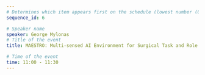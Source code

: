```yaml
---
# Determines which item appears first on the schedule (lowest number (0) appears first)
sequence_id: 6

# Speaker name
speaker: George Mylonas
# Title of the event
title: MAESTRO: Multi-sensed AI Environment for Surgical Task and Role Optimisation

# Time of the event
time: 11:00 - 11:30
---
```

